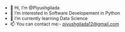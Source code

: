 - 👋 Hi, I’m @Piyushgilada
- 👀 I’m interested in Software Developement in Python 
- 🌱 I’m currently learning Data Science
- 📫 You can contact me:- piyushgilada12@gmail.com

<!---
Piyushgilada/Piyushgilada is a ✨ special ✨ repository because its `README.md` (this file) appears on your GitHub profile.
You can click the Preview link to take a look at your changes.
--->

